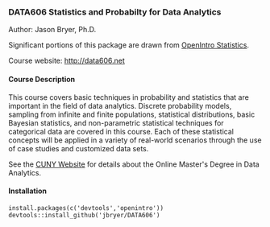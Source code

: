 ### DATA606 Statistics and Probabilty for Data Analytics

Author: Jason Bryer, Ph.D.

Significant portions of this package are drawn from [OpenIntro Statistics](http://www.openintro.org).

Course website: http://data606.net

#### Course Description

This course covers basic techniques in probability and statistics that are important in the field of data analytics. Discrete probability models, sampling from infinite and finite populations, statistical distributions, basic Bayesian statistics, and non-parametric statistical techniques for categorical data are covered in this course. Each of these statistical concepts will be applied in a variety of real-world scenarios through the use of case studies and customized data sets.

See the [CUNY Website](http://sps.cuny.edu/programs/ms_dataanalytics) for details about the Online Master's Degree in Data Analytics.

#### Installation

```
install.packages(c('devtools','openintro'))
devtools::install_github('jbryer/DATA606')
```

